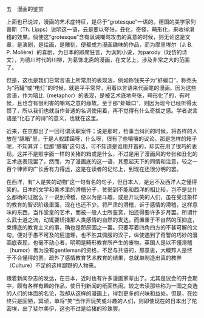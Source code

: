 五　漫画的鉴赏

  

上面也已说过，漫画的艺术底特征，是尽于“grotesque”一语的。德国的美学家列普斯（Th. Lipps）说明这一语，云是要以夸张，丑化，奇怪，畸形化，来收得滑稽的效果。倘使这“grotesque”含有讽诫嘲骂攻击的真意的时候，则无论这是文章，是演剧，是绘画，是雕刻，便都成为漫画趣味的作品，而为摩里埃尔（J. B. P. Molière）的喜剧，为日本的即席狂言，为讽刺小说，为parody（戏仿的诗文），为德川时代的川柳，为葛饰北斋的漫画，在文艺上，涉及非常之大的范围了。

但是，这也是我们日常言语上所常用的表现法，例如称钱夹子为“虾蟆口”，称秃头为“药罐”或“电灯”的时候，就是平平常常，用着以言语来代画笔的漫画。因为这些言语，作为暗比（metaphor）的表现，是被艺术底地夸张，畸形化了的，有时候，且也含有很利害的嘲骂之意的缘故。至于那“虾蟆口”，则因为现今已经听得太惯了，所以我们也就当作普通的名词使用着，再不觉得有什么奇拔之感。学者说言语是“化石了的诗”的意义，也就在这里。

近来，在京都出了一回可谓渎职案件；说是那时，检事当纠问的时候，将各样的人放在“豚箱”里，于是人权蹂躏呀，什么呀，很有了些嚷嚷的议论。那是怎样的箱子呢，不知其详；但那“豚箱”这句话，可不知道是谁用开首的，却实在用了很巧的表现。这并不是照字面一样的关猪的箱或是什么，不过是用了漫画风的夸张和丑化的艺术底表现罢了。然而，为了漫画底的这一语，其惹起天下的同情和注意，较之一百个律师的广长舌有力得远，这是在读者的记忆上，到现在还很分明的罢。

在西洋，有“人是笑的动物”这一句有名的句子，但日本人，是远不及西洋人之懂得笑的。日本的文学和美术里的滑稽分子，贫弱到不能和西洋的相比较，岂不是比什么都确的证据么？一说到滑稽，便以为是斗趣，或是开玩笑的人们，虽在受过象样的教育的智识阶级里面，现在也还不少。将严肃的滑稽，诉于感情的滑稽，这样意味的东西，当作堂皇的艺术，而被一般人士所鉴赏，怕还得要许多岁月罢。所谓什么武士道之流，动辄要矫揉那人类感情的自然的发达，而置重于不自然的压抑底，束缚底的教育主义的事，确也是那原因之一罢。只要写着四角四方的不甚可解的文句，便对于愚不可及的屁道理，也不胜其佩服的汉子，纵使遇到了奇警的巧妙的漫画底表现，也毫不动心者，明明是畸形教育所产生的废物。英国人是以不懂滑稽（humor）者为没有gentleman的资格，不足与共语的，那意思，大概邦人是终于不会懂得的罢。疏外了感情教育艺术教育的结果，总就单制造出真的教养（Culture）不足的这样鄙野的人物来。

跟着新闻杂志的发达，在日本，近时也有许多漫画家辈出了。尤其是议会的开会期中，颇有各样有趣的作品，使日刊新闻的纸面热闹。较之去读那些称为一国之良选的人们的体面的名论，我却从这样的漫画上，得到更多的兴味和益处。但是，在始终只是固陋，冥顽，单将“笑”当作开玩笑或斗趣的人们，则即使现在的日本出了陀密埃，出了斐尔美伊，这也不过是给猪的珍珠罢。